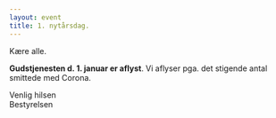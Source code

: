 ```yaml
---
layout: event
title: 1. nytårsdag.
---
```


Kære alle.

**Gudstjenesten d. 1. januar er aflyst**. Vi aflyser pga. det stigende antal smittede med Corona.

Venlig hilsen\
Bestyrelsen

